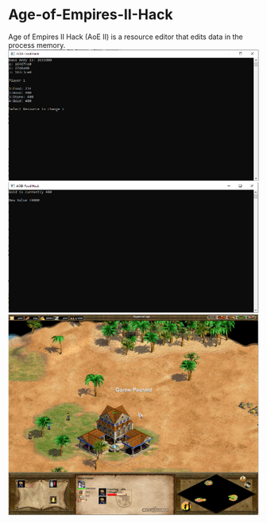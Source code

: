 # Age-of-Empires-II-Hack
Age of Empires II Hack (AoE II) is a resource editor that edits data in the process memory.
![alt text](https://raw.githubusercontent.com/spowellcode/Age-of-Empires-II-Hack/main/screenshot1.PNG)
![alt text](https://raw.githubusercontent.com/spowellcode/Age-of-Empires-II-Hack/main/Capture2.PNG)
![alt text](https://raw.githubusercontent.com/spowellcode/Age-of-Empires-II-Hack/main/gamescreenshot.png)

